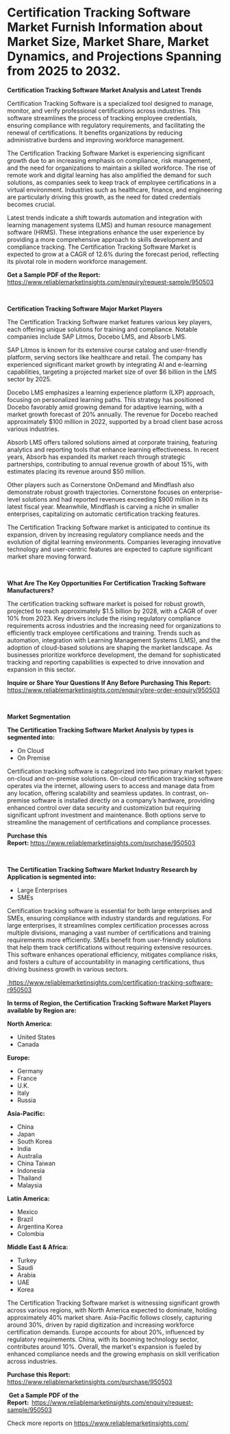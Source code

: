 <p><h1>Certification Tracking Software Market Furnish Information about Market Size, Market Share, Market Dynamics, and Projections Spanning from 2025 to 2032.</h1></p><p><strong>Certification Tracking Software Market Analysis and Latest Trends</strong></p>
<p><p>Certification Tracking Software is a specialized tool designed to manage, monitor, and verify professional certifications across industries. This software streamlines the process of tracking employee credentials, ensuring compliance with regulatory requirements, and facilitating the renewal of certifications. It benefits organizations by reducing administrative burdens and improving workforce management.</p><p>The Certification Tracking Software Market is experiencing significant growth due to an increasing emphasis on compliance, risk management, and the need for organizations to maintain a skilled workforce. The rise of remote work and digital learning has also amplified the demand for such solutions, as companies seek to keep track of employee certifications in a virtual environment. Industries such as healthcare, finance, and engineering are particularly driving this growth, as the need for dated credentials becomes crucial.</p><p>Latest trends indicate a shift towards automation and integration with learning management systems (LMS) and human resource management software (HRMS). These integrations enhance the user experience by providing a more comprehensive approach to skills development and compliance tracking. The Certification Tracking Software Market is expected to grow at a CAGR of 12.6% during the forecast period, reflecting its pivotal role in modern workforce management.</p></p>
<p><strong>Get a Sample PDF of the Report:&nbsp;</strong> <a href="https://www.reliablemarketinsights.com/enquiry/request-sample/950503?utm_campaign=2197&utm_medium=2&utm_source=Github&utm_content=ia&utm_term=06032025&utm_id=certification-tracking-software">https://www.reliablemarketinsights.com/enquiry/request-sample/950503</a></p>
<p>&nbsp;</p>
<p><strong>Certification Tracking Software Major Market Players</strong></p>
<p><p>The Certification Tracking Software market features various key players, each offering unique solutions for training and compliance. Notable companies include SAP Litmos, Docebo LMS, and Absorb LMS.</p><p>SAP Litmos is known for its extensive course catalog and user-friendly platform, serving sectors like healthcare and retail. The company has experienced significant market growth by integrating AI and e-learning capabilities, targeting a projected market size of over $6 billion in the LMS sector by 2025.</p><p>Docebo LMS emphasizes a learning experience platform (LXP) approach, focusing on personalized learning paths. This strategy has positioned Docebo favorably amid growing demand for adaptive learning, with a market growth forecast of 20% annually. The revenue for Docebo reached approximately $100 million in 2022, supported by a broad client base across various industries.</p><p>Absorb LMS offers tailored solutions aimed at corporate training, featuring analytics and reporting tools that enhance learning effectiveness. In recent years, Absorb has expanded its market reach through strategic partnerships, contributing to annual revenue growth of about 15%, with estimates placing its revenue around $50 million.</p><p>Other players such as Cornerstone OnDemand and Mindflash also demonstrate robust growth trajectories. Cornerstone focuses on enterprise-level solutions and had reported revenues exceeding $900 million in its latest fiscal year. Meanwhile, Mindflash is carving a niche in smaller enterprises, capitalizing on automatic certification tracking features.</p><p>The Certification Tracking Software market is anticipated to continue its expansion, driven by increasing regulatory compliance needs and the evolution of digital learning environments. Companies leveraging innovative technology and user-centric features are expected to capture significant market share moving forward.</p></p>
<p>&nbsp;</p>
<p><strong>What Are The Key Opportunities For Certification Tracking Software Manufacturers?</strong></p>
<p><p>The certification tracking software market is poised for robust growth, projected to reach approximately $1.5 billion by 2028, with a CAGR of over 10% from 2023. Key drivers include the rising regulatory compliance requirements across industries and the increasing need for organizations to efficiently track employee certifications and training. Trends such as automation, integration with Learning Management Systems (LMS), and the adoption of cloud-based solutions are shaping the market landscape. As businesses prioritize workforce development, the demand for sophisticated tracking and reporting capabilities is expected to drive innovation and expansion in this sector.</p></p>
<p><strong>Inquire or Share Your Questions If Any Before Purchasing This Report:</strong> <a href="https://www.reliablemarketinsights.com/enquiry/pre-order-enquiry/950503?utm_campaign=2197&utm_medium=2&utm_source=Github&utm_content=ia&utm_term=06032025&utm_id=certification-tracking-software">https://www.reliablemarketinsights.com/enquiry/pre-order-enquiry/950503</a></p>
<p>&nbsp;</p>
<p><strong>Market Segmentation</strong></p>
<p><strong>The Certification Tracking Software Market Analysis by types is segmented into:</strong></p>
<p><ul><li>On Cloud</li><li>On Premise</li></ul></p>
<p><p>Certification tracking software is categorized into two primary market types: on-cloud and on-premise solutions. On-cloud certification tracking software operates via the internet, allowing users to access and manage data from any location, offering scalability and seamless updates. In contrast, on-premise software is installed directly on a company’s hardware, providing enhanced control over data security and customization but requiring significant upfront investment and maintenance. Both options serve to streamline the management of certifications and compliance processes.</p></p>
<p><strong>Purchase this Report:&nbsp;</strong><a href="https://www.reliablemarketinsights.com/purchase/950503?utm_campaign=2197&utm_medium=2&utm_source=Github&utm_content=ia&utm_term=06032025&utm_id=certification-tracking-software">https://www.reliablemarketinsights.com/purchase/950503</a></p>
<p>&nbsp;</p>
<p><strong>The Certification Tracking Software Market Industry Research by Application is segmented into:</strong></p>
<p><ul><li>Large Enterprises</li><li>SMEs</li></ul></p>
<p><p>Certification tracking software is essential for both large enterprises and SMEs, ensuring compliance with industry standards and regulations. For large enterprises, it streamlines complex certification processes across multiple divisions, managing a vast number of certifications and training requirements more efficiently. SMEs benefit from user-friendly solutions that help them track certifications without requiring extensive resources. This software enhances operational efficiency, mitigates compliance risks, and fosters a culture of accountability in managing certifications, thus driving business growth in various sectors.</p></p>
<p><a href="https://www.reliablemarketinsights.com/certification-tracking-software-r950503?utm_campaign=2197&utm_medium=2&utm_source=Github&utm_content=ia&utm_term=06032025&utm_id=certification-tracking-software">&nbsp;https://www.reliablemarketinsights.com/certification-tracking-software-r950503</a></p>
<p><strong>In terms of Region, the Certification Tracking Software Market Players available by Region are:</strong></p>
<p>
    <p> <strong> North America: </strong>
        <ul>
            <li>United States</li>
            <li>Canada</li>
        </ul>
        </p> 
    <p> <strong> Europe: </strong>
        <ul>
            <li>Germany</li>
            <li>France</li>
            <li>U.K.</li>
            <li>Italy</li>
            <li>Russia</li>
        </ul>
        </p> 
    <p> <strong> Asia-Pacific: </strong>
        <ul>
            <li>China</li>
            <li>Japan</li>
            <li>South Korea</li>
            <li>India</li>
            <li>Australia</li>
            <li>China Taiwan</li>
            <li>Indonesia</li>
            <li>Thailand</li>
            <li>Malaysia</li>
        </ul>
        </p> 
    <p> <strong> Latin America: </strong>
        <ul>
            <li>Mexico</li>
            <li>Brazil</li>
            <li>Argentina Korea</li>
            <li>Colombia</li>
        </ul>
        </p> 
    <p> <strong> Middle East & Africa: </strong>
        <ul>
            <li>Turkey</li>
            <li>Saudi</li>
            <li>Arabia</li>
            <li>UAE</li>
            <li>Korea</li>
        </ul>
    </p>
    </p>
<p><p>The Certification Tracking Software market is witnessing significant growth across various regions, with North America expected to dominate, holding approximately 40% market share. Asia-Pacific follows closely, capturing around 30%, driven by rapid digitization and increasing workforce certification demands. Europe accounts for about 20%, influenced by regulatory requirements. China, with its booming technology sector, contributes around 10%. Overall, the market's expansion is fueled by enhanced compliance needs and the growing emphasis on skill verification across industries.</p></p>
<p><strong>Purchase this Report: </strong><a href="https://www.reliablemarketinsights.com/purchase/950503?utm_campaign=2197&utm_medium=2&utm_source=Github&utm_content=ia&utm_term=06032025&utm_id=certification-tracking-software">https://www.reliablemarketinsights.com/purchase/950503</a></p>
<p>&nbsp;<strong>Get a Sample PDF of the Report:&nbsp;&nbsp;</strong><a href="https://www.reliablemarketinsights.com/enquiry/request-sample/950503?utm_campaign=2197&utm_medium=2&utm_source=Github&utm_content=ia&utm_term=06032025&utm_id=certification-tracking-software">https://www.reliablemarketinsights.com/enquiry/request-sample/950503</a></p>
<p><strong></strong></p>
<p>Check more reports on <a href="https://www.reliablemarketinsights.com/?utm_campaign=2197&utm_medium=2&utm_source=Github&utm_content=ia&utm_term=06032025&utm_id=certification-tracking-software">https://www.reliablemarketinsights.com/</a></p>